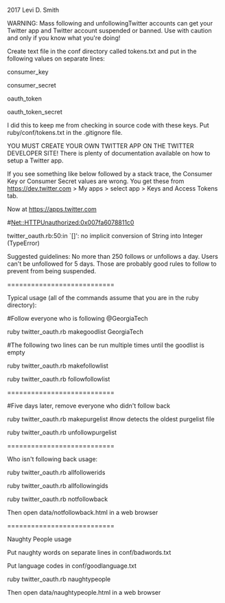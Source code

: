 2017 Levi D. Smith

WARNING:  Mass following and unfollowingTwitter accounts can get your Twitter app and Twitter account suspended or banned.  Use with caution and only if you know what you're doing!

Create text file in the conf directory called tokens.txt and put in the following values on separate lines:

consumer_key

consumer_secret

oauth_token

oauth_token_secret

I did this to keep me from checking in source code with these keys.  Put ruby/conf/tokens.txt in the .gitignore file.

YOU MUST CREATE YOUR OWN TWITTER APP ON THE TWITTER DEVELOPER SITE!  There is plenty of documentation available on how to setup a Twitter app.



If you see something like below followed by a stack trace, the Consumer Key or Consumer Secret values are wrong.  You get these from https://dev.twitter.com > My apps > select app > Keys and Access Tokens tab.

Now at https://apps.twitter.com

#<Net::HTTPUnauthorized:0x007fa6078811c0>

twitter_oauth.rb:50:in `[]': no implicit conversion of String into Integer (TypeError)

Suggested guidelines: No more than 250 follows or unfollows a day.  Users can't be unfollowed for 5 days.  Those are probably good rules to follow to prevent from being suspended.

===========================

Typical usage (all of the commands assume that you are in the ruby directory):

#Follow everyone who is following @GeorgiaTech

ruby twitter_oauth.rb makegoodlist GeorgiaTech

#The following two lines can be run multiple times until the goodlist is empty

ruby twitter_oauth.rb makefollowlist 

ruby twitter_oauth.rb followfollowlist

===========================


#Five days later, remove everyone who didn't follow back

ruby twitter_oauth.rb makepurgelist #now detects the oldest purgelist file

ruby twitter_oauth.rb unfollowpurgelist

===========================

Who isn't following back usage:

ruby twitter_oauth.rb allfollowerids <username>

ruby twitter_oauth.rb allfollowingids <username>

ruby twitter_oauth.rb notfollowback 

Then open data/notfollowback.html in a web browser


===========================

Naughty People usage

Put naughty words on separate lines in conf/badwords.txt

Put language codes in conf/goodlanguage.txt

ruby twitter_oauth.rb naughtypeople <username>

Then open data/naughtypeople.html in a web browser
